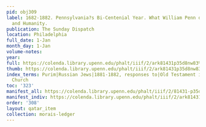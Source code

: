 ```yaml
---
pid: obj309
label: 1682-1882. Pennsylvania?s Bi-Centenial Year. What William Penn did for Freedom
  and Humanity.
publication: The Sunday Dispatch
location: Philadelphia
full_date: 1-Jan
month_day: 1-Jan
volume-notes:
year:
full: https://colenda.library.upenn.edu/phalt/iiif/2/ark81431p35d8nw83%2FSHA256E-s8231655--88e2b181b92b215015982b0a7c8d3d6110d85fefa7d43677ecd8b372f3ced4b6.jpeg/full/3500,/0/default.jpg
thumb: https://colenda.library.upenn.edu/phalt/iiif/2/ark81431p35d8nw83%2FSHA256E-s8231655--88e2b181b92b215015982b0a7c8d3d6110d85fefa7d43677ecd8b372f3ced4b6.jpeg/full/!200,200/0/default.jpg
index_terms: Purim|Russian Jews|1881-1882, responses to|Old Testament in the Jewish
  Church
toc: '323'
manifest_all: https://colenda.library.upenn.edu/phalt/iiif/2/81431-p35d8nw83/manifest
manifest_indiv: https://colenda.library.upenn.edu/phalt/iiif/2/ark81431p35d8nw83%2FSHA256E-s8231655--88e2b181b92b215015982b0a7c8d3d6110d85fefa7d43677ecd8b372f3ced4b6.jpeg
order: '308'
layout: qatar_item
collection: morais-ledger
---
```

